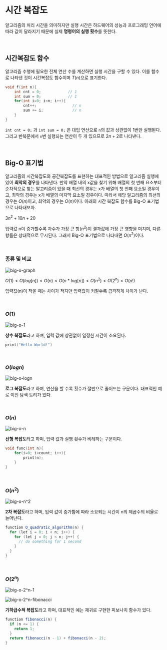 # 시간 복잡도

알고리즘의 처리 시간을 의미하지만 실행 시간은 하드웨어의 성능과 프로그래밍 언어에 따라 값이 달라지기 때문에 실제 **명령어의 실행 횟수**를 뜻한다.

&nbsp;
## 시간복잡도 함수

알고리즘 수행에 필요한 전체 연산 수를 계산하면 실행 시간을 구할 수 있다. 이를 함수로 나타낸 것이 시간복잡도 함수이며 $T(n)$으로 표기한다.

```c
void f(int n){
	int cnt = 0;            // 1
	int sum = 0;            // 1
	for(int i=0; i<n; i++){
		cnt++;                // n
		sum += i;             // n
	}
}
```

`int cnt = 0;` 과 `int sum = 0;` 은 대입 연산으로 `n`의 값과 상관없이 1번만 실행된다. 그리고 반복문에서 `n`번 실행되는 연산이 두 개 있으므로 $2n+2$로 나타낸다.

&nbsp;
## Big-O 표기법

알고리즘의 시간복잡도와 공간복잡도를 표현하는 대표적인 방법으로 알고리즘 실행에 있어 **최악의 경우**를 나타낸다. 만약 배열 내의 x값을 찾기 위해 배열의 첫 번째 요소부터 순차적으로 찾는 알고리즘이 있을 때 최선의 경우는 x가 배열의 첫 번째 요소일 경우이고, 최악의 경우는 x가 배열의 마지막 요소일 경우이다. 따라서 해당 알고리즘의 최선의 경우는 $O(n)$이고, 최악의 경우는 $O(n)$이다. 아래의 시간 복잡도 함수를 Big-O 표기법으로 나타내보자.

$3n^2+10n+20$

입력값 n이 증가할수록 차수가 가장 큰 항($n^2$)이 결과값에 가장 큰 영향을 미치며, 다른 항들은 상대적으로 무시된다. 그래서 Big-O 표기법으로 나타내면 $O(n^2)$이다.

&nbsp;
### 종류 및 비교

![big-o-graph](https://user-images.githubusercontent.com/61190690/166917744-27f91719-3462-4ade-beeb-800a6f16deab.png)

$O(1) < O(log[n]) < O(n) < O(n * log[n]) < O(n^2) < O(2^n) < O(n!)$

입력값(n)이 작을 때는 차이가 적지만 입력값이 커질수록 급격하게 차이가 난다. 

&nbsp;
### $O(1)$

![big-o-1](https://user-images.githubusercontent.com/61190690/166918062-cad11a68-16f6-4785-9c03-0c12c35b1556.png)

**상수 복잡도**라고 하며, 입력 값에 상관없이 일정한 시간이 소요된다.

```swift
print("Hello World!")
```

&nbsp;
### $O(logn)$

![big-o-logn](https://user-images.githubusercontent.com/61190690/166918076-a05c88c8-9710-4137-af8c-ca655d8de01d.png)

**로그 복잡도**라고 하며, 연산을 할 수록 횟수가 절반으로 줄어드는 구문이다. 대표적인 예로 이진 탐색 트리가 있다.

&nbsp;
### $O(n)$

![big-o-n](https://user-images.githubusercontent.com/61190690/166918088-33cb84c9-a0ce-4da0-bb8b-fe630e12f589.png)


**선형 복잡도**라고 하며, 입력 값과 실행 횟수가 비례하는 구문이다.

```c
void func(int n){
	for(i=0; i<count; i++){
		print(n);
	}
}
```

&nbsp;
### $O(n^2)$

![big-o-n^2](https://user-images.githubusercontent.com/61190690/166918099-56e97d51-4370-4a2a-b416-673c3d2d40d4.png)

**2차 복잡도**라고 하며, 입력 값이 증가함에 따라 소요되는 시간이 n의 제곱수의 비율로 늘어난다.

```java
function O_quadratic_algorithm(n) {
  for (let i = 0; i < n; i++) {
    for (let j = 0; j < n; j++) {
      // do something for 1 second
    }
  }
}
```

&nbsp;
### $O(2^n)$

![big-o-2^n-1](https://user-images.githubusercontent.com/61190690/166918119-bb90f12f-3948-4166-a377-421e720331dd.png)

![big-o-2^n-fibonacci](https://user-images.githubusercontent.com/61190690/166918129-7651071a-fffb-450b-b0d1-adb868f9ab41.png)

**기하급수적 복잡도**라고 하며, 대표적인 예는 재귀로 구현한 피보나치 함수가 있다.

```java
function fibonacci(n) {
  if (n <= 1) {
    return 1;
  }
  return fibonacci(n - 1) + fibonacci(n - 2);
}
```